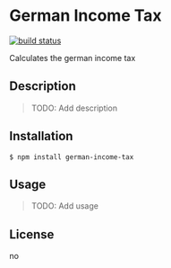 # German Income Tax

[![build status](https://img.shields.io/circleci/token/9db7564a37b0135e3a814c7db003f1a7a50f2e6c/project/drinchev/german-income-tax/master.svg)](https://circleci.com/gh/drinchev/german-income-tax)

Calculates the german income tax

## Description

> TODO: Add description

## Installation

```
$ npm install german-income-tax
```

## Usage

> TODO: Add usage

## License

no
